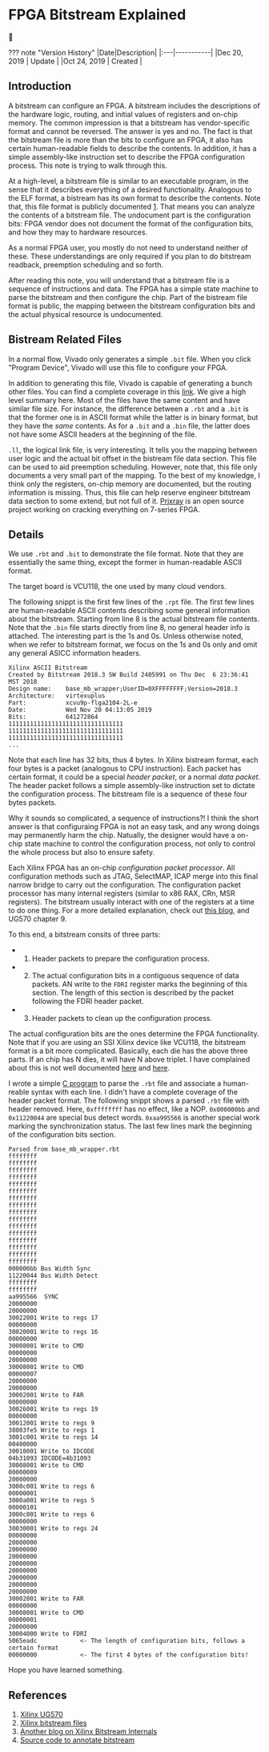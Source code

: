 # FPGA Bitstream Explained

:dromedary_camel:

??? note "Version History"
	|Date|Description|
	|:---|-----------|
	|Dec 20, 2019 | Update |
	|Oct 24, 2019 | Created |

## Introduction

A bitstream can configure an FPGA.
A bitstream includes the descriptions of the hardware logic, routing, and initial
values of registers and on-chip memory.
The common impression is that a bitstream has vendor-specific format and cannot be reversed.
The answer is yes and no.
The fact is that the bitstream file is more than the bits to configure an FPGA,
it also has certain human-readable fields to describe the contents.
In addition, it has a simple assembly-like instruction set to describe the FPGA configuration process.
This note is trying to walk through this.

At a high-level, a bitstream file is similar to an executable program,
in the sense that it describes everything of a desired functionality.
Analogous to the ELF format, a bistream has its own format to describe
the contents. Note that, this file format is publicly documented [1](https://www.xilinx.com/support/documentation/user_guides/ug570-ultrascale-configuration.pdf).
That means you can analyze the contents of a bitstream file.
The undocument part is the configuration bits: FPGA vendor
does not document the format of the configuration bits,
and how they may to hardware resources.

As a normal FPGA user, you mostly do not need to understand neither of these.
These understandings are only required if you plan to do bitstream readback, preemption scheduling and so forth.

After reading this note, you will understand that a bitstream file is a sequence of instructions and data.
The FPGA has a simple state machine to parse the bitstream and then configure the chip.
Part of the bistream file format is public, the mapping between the bitstream configuration bits
and the actual physical resource is undocumented.

## Bistream Related Files
In a normal flow, Vivado only generates a simple `.bit` file.
When you click "Program Device", Vivado will use this file to configure your FPGA.

In addition to generating this file, Vivado is capable of generating a bunch other files.
You can find a complete coverage in this [link](https://www.xilinx.com/support/answers/14468.html).
We give a high level summary here.
Most of the files have the same content and have similar file size.
For instance, the difference between a `.rbt` and a `.bit` is that the former one is in ASCII format while the latter is in binary format,
but they have the *same* contents. As for a `.bit` and a `.bin` file, the latter does not have some ASCII headers at the beginning of the file.

`.ll`, the logical link file, is very interesting.
It tells you the mapping between user logic and the actual bit offset in the bistream file data section.
This file can be used to aid preemption scheduling.
However, note that, this file only documents a very small part of the mapping.
To the best of my knowledge, I think only the registers, on-chip memory are documented, but the routing
information is missing. Thus, this file can help reserve engineer bitstream data section to some extend, but not full of it.
[Prjxray](https://github.com/SymbiFlow/prjxray) is an open source project working on cracking everything on 7-series FPGA.

## Details

We use `.rbt` and `.bit` to demonstrate the file format.
Note that they are essentially the same thing, except the former in human-readable ASCII format.

The target board is VCU118, the one used by many cloud vendors.

The following snippt is the first few lines of the `.rpt` file.
The first few lines are human-readable ASCII contents describing some general information
about the bitstream. Starting from line 8 is the actual bitstream file contents.
Note that the `.bin` file starts directly from line 8, no general header info is attached.
The interesting part is the 1s and 0s.
Unless otherwise noted, when we refer to bitstream format, we focus on the 1s and 0s only
and omit any general ASICC information headers.

```
Xilinx ASCII Bitstream
Created by Bitstream 2018.3 SW Build 2405991 on Thu Dec  6 23:36:41 MST 2018
Design name:    base_mb_wrapper;UserID=0XFFFFFFFF;Version=2018.3
Architecture:   virtexuplus
Part:           xcvu9p-flga2104-2L-e
Date:           Wed Nov 20 04:13:05 2019
Bits:           641272864
11111111111111111111111111111111
11111111111111111111111111111111
11111111111111111111111111111111
...
```

Note that each line has 32 bits, thus 4 bytes.
In Xilinx bistream format, each four bytes is a packet (analogous to CPU instruction).
Each packet has certain format, it could be a special *header packet*, or a normal *data packet*.
The header packet follows a simple assembly-like instruction set to dictate the configuration process.
The bitstream file is a sequence of these four bytes packets. 

Why it sounds so complicated, a sequence of instructions?!
I think the short answer is that configuraing FPGA is not an easy task,
and any wrong doings may permanently harm the chip.
Natually, the designer would have a on-chip state machine to control the configuration process,
not only to control the whole process but also to ensure safety.

Each Xilinx FPGA has an on-chip *configuration packet processor*.
All configuration methods such as JTAG, SelectMAP, ICAP merge into this final narrow bridge to carry out the configuration.
The configuration packet processor has many internal registers (similar to x86 RAX, CRn, MSR registers).
The bitstream usually interact with one of the registers at a time to do one thing.
For a more detailed explanation, check out [this blog](https://www.kc8apf.net/2018/05/unpacking-xilinx-7-series-bitstreams-part-2/),
and UG570 chapter 9.

To this end, a bitstream consits of three parts:

- 1) Header packets to prepare the configuration process.
- 2) The actual configuration bits in a contiguous sequence of data packets.
     AN write to the `FDRI` register marks the beginning of this section.
     The length of this section is described by the packet following the FDRI header packet.
- 3) Header packets to clean up the configuration process.

The actual configuration bits are the ones determine the FPGA functionality.
Note that if you are using an SSI Xilinx device like VCU118, the bitstream format is a bit more complicated.
Basically, each die has the above three parts. If an chip has N dies, it will have N above triplet.
I have complained about this is not well documented [here](https://forums.xilinx.com/t5/FPGA-Configuration/Readback-Verify-and-Capture-on-SSI-devices/m-p/1045810/highlight/true#M14828)
and [here](https://forums.xilinx.com/t5/FPGA-Configuration/Issues-with-ll-and-msk-file-with-an-SSI-Ultrascale-chip-VCU118/m-p/1047253).


I wrote a simple [C program](https://github.com/lastweek/FPGA-Xilinx-Bitstream)
to parse the `.rbt` file and associate a human-reable syntax with each line.
I didn't have a complete coverage of the header packet format.
The following snippt shows a parsed `.rbt` file with header removed.
Here, `0xffffffff` has no effect, like a NOP.
`0x000000bb` and `0x11220044` are special bus detect words.
`0xaa995566` is another special work marking the synchronization status.
The last few lines mark the beginning of the configuration bits section.

```
Parsed from base_mb_wrapper.rbt
ffffffff 
ffffffff 
ffffffff 
ffffffff 
ffffffff 
ffffffff 
ffffffff 
ffffffff 
ffffffff 
ffffffff 
ffffffff 
ffffffff 
ffffffff 
ffffffff 
ffffffff 
ffffffff 
000000bb Bus Width Sync
11220044 Bus Width Detect
ffffffff 
ffffffff 
aa995566  SYNC
20000000 
20000000 
30022001 Write to regs 17
00000000 
30020001 Write to regs 16
00000000 
30008001 Write to CMD
00000000 
20000000 
30008001 Write to CMD
00000007 
20000000 
20000000 
30002001 Write to FAR
00000000 
30026001 Write to regs 19
00000000 
30012001 Write to regs 9
38003fe5 Write to regs 1
3001c001 Write to regs 14
00400000 
30018001 Write to IDCODE
04b31093 IDCODE=4b31093
30008001 Write to CMD
00000009 
20000000 
3000c001 Write to regs 6
00000001 
3000a001 Write to regs 5
00000101 
3000c001 Write to regs 6
00000000 
30030001 Write to regs 24
00000000 
20000000 
20000000 
20000000 
20000000 
20000000 
20000000 
20000000 
20000000 
30002001 Write to FAR
00000000 
30008001 Write to CMD
00000001 
20000000 
30004000 Write to FDRI
5065eadc 			<- The length of configuration bits, follows a certain format
00000000			<- The first 4 bytes of the configuration bits!
```

Hope you have learned something.

## References

1. [Xilinx UG570](https://www.xilinx.com/support/documentation/user_guides/ug570-ultrascale-configuration.pdf)
2. [Xilinx bitstream files](https://www.xilinx.com/support/answers/14468.html)
3. [Another blog on Xilinx Bitstream Internals](https://www.kc8apf.net/2018/05/unpacking-xilinx-7-series-bitstreams-part-2/) 
4. [Source code to annotate bitstream](https://github.com/lastweek/FPGA-Xilinx-Bitstream)

